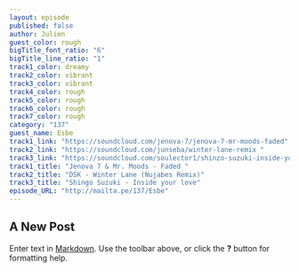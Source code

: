 ```yaml
---
layout: episode
published: false
author: Julien
guest_color: rough
bigTitle_font_ratio: "6"
bigTitle_line_ratio: "1"
track1_color: dreamy
track2_color: vibrant
track3_color: vibrant
track4_color: rough
track5_color: rough
track6_color: rough
track7_color: rough
category: "137"
guest_name: Esbe
track1_link: "https://soundcloud.com/jenova-7/jenova-7-mr-moods-faded"
track2_link: "https://soundcloud.com/junseba/winter-lane-remix "
track3_link: "https://soundcloud.com/soulector1/shinzo-suzuki-inside-your-love "
track1_title: "Jenova 7 & Mr. Moods - Faded "
track2_title: "DSK - Winter Lane (Nujabes Remix)"
track3_title: "Shingo Suzuki - Inside your love"
episode_URL: "http://mailta.pe/137/Esbe"
---
```


## A New Post

Enter text in [Markdown](http://daringfireball.net/projects/markdown/). Use the toolbar above, or click the **?** button for formatting help.
